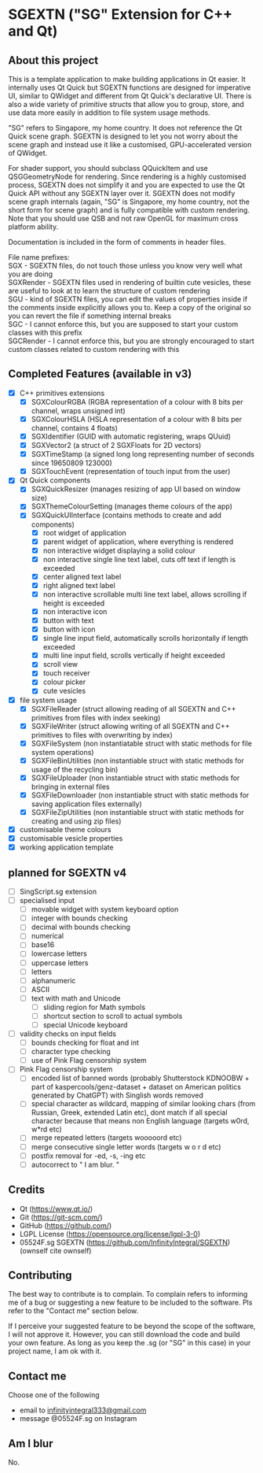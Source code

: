 # SGEXTN ("SG" Extension for C++ and Qt)

## About this project
This is a template application to make building applications in Qt easier. It internally uses Qt Quick but SGEXTN functions are designed for imperative UI, similar to QWidget and different from Qt Quick's declarative UI. There is also a wide variety of primitive structs that allow you to group, store, and use data more easily in addition to file system usage methods.

"SG" refers to Singapore, my home country. It does not reference the Qt Quick scene graph. SGEXTN is designed to let you not worry about the scene graph and instead use it like a customised, GPU-accelerated version of QWidget.

For shader support, you should subclass QQuickItem and use QSGGeometryNode for rendering. Since rendering is a highly customised process, SGEXTN does not simplify it and you are expected to use the Qt Quick API without any SGEXTN layer over it. SGEXTN does not modify scene graph internals (again, "SG" is Singapore, my home country, not the short form for scene graph) and is fully compatible with custom rendering. Note that you should use QSB and not raw OpenGL for maximum cross platform ability.

Documentation is included in the form of comments in header files.

File name prefixes:  
SGX - SGEXTN files, do not touch those unless you know very well what you are doing  
SGXRender - SGEXTN files used in rendering of builtin cute vesicles, these are useful to look at to learn the structure of custom rendering  
SGU - kind of SGEXTN files, you can edit the values of properties inside if the comments inside explicitly allows you to. Keep a copy of the original so you can revert the file if something internal breaks  
SGC - I cannot enforce this, but you are supposed to start your custom classes with this prefix  
SGCRender - I cannot enforce this, but you are strongly encouraged to start custom classes related to custom rendering with this

## Completed Features (available in v3)
- [x] C++ primitives extensions
	- [x] SGXColourRGBA (RGBA representation of a colour with 8 bits per channel, wraps unsigned int)
	- [x] SGXColourHSLA (HSLA representation of a colour with 8 bits per channel, contains 4 floats)
	- [x] SGXIdentifier (GUID with automatic registering, wraps QUuid)
	- [x] SGXVector2 (a struct of 2 SGXFloats for 2D vectors)
	- [x] SGXTimeStamp (a signed long long representing number of seconds since 19650809 123000)
	- [x] SGXTouchEvent (representation of touch input from the user)
- [x] Qt Quick components
	- [x] SGXQuickResizer (manages resizing of app UI based on window size)
	- [x] SGXThemeColourSetting (manages theme colours of the app)
	- [x] SGXQuickUIInterface (contains methods to create and add components)
		- [x] root widget of application
		- [x] parent widget of application, where everything is rendered
		- [x] non interactive widget displaying a solid colour
		- [x] non interactive single line text label, cuts off text if length is exceeded
		- [x] center aligned text label
		- [x] right aligned text label
		- [x] non interactive scrollable multi line text label, allows scrolling if height is exceeded
		- [x] non interactive icon
		- [x] button with text
		- [x] button with icon
		- [x] single line input field, automatically scrolls horizontally if length exceeded
		- [x] multi line input field, scrolls vertically if height exceeded
		- [x] scroll view
		- [x] touch receiver
		- [x] colour picker
		- [x] cute vesicles
- [x] file system usage
     - [x] SGXFileReader (struct allowing reading of all SGEXTN and C++ primitives from files with index seeking)
	- [x] SGXFileWriter (struct allowing writing of all SGEXTN and C++ primitives to files with overwriting by index)
	- [x] SGXFileSystem (non instantiatable struct with static methods for file system operations)
	- [x] SGXFileBinUtilities (non instantiable struct with static methods for usage of the recycling bin)
	- [x] SGXFileUploader (non instantiable struct with static methods for bringing in external files
	- [x] SGXFileDownloader (non instantiable struct with static methods for saving application files externally)
	- [x] SGXFileZipUtilities (non instantiable struct with static methods for creating and using zip files)
- [x] customisable theme colours
- [x] customisable vesicle properties
- [x] working application template

## planned for SGEXTN v4
- [ ] SingScript.sg extension
- [ ] specialised input 
	- [ ] movable widget with system keyboard option
	- [ ] integer with bounds checking
	- [ ] decimal with bounds checking
	- [ ] numerical
	- [ ] base16
	- [ ] lowercase letters
	- [ ] uppercase letters
	- [ ] letters
	- [ ] alphanumeric
	- [ ] ASCII
	- [ ] text with math and Unicode
		- [ ] sliding region for Math symbols
		- [ ] shortcut section to scroll to actual symbols
		- [ ] special Unicode keyboard
- [ ] validity checks on input fields
	- [ ] bounds checking for float and int
	- [ ] character type checking
	- [ ] use of Pink Flag censorship system
- [ ] Pink Flag censorship system
	- [ ] encoded list of banned words (probably Shutterstock KDNOOBW + part of kaspercools/genz-dataset + dataset on American politics generated by ChatGPT) with Singlish words removed
	- [ ] special character as wildcard, mapping of similar looking chars (from Russian, Greek, extended Latin etc), dont match if all special character because that means non English language (targets w0rd, w*rd etc)
	- [ ] merge repeated letters (targets wooooord etc)
	- [ ] merge consecutive single letter words (targets w o r d etc)
	- [ ] postfix removal for -ed, -s, -ing etc
	- [ ] autocorrect to " I am blur. "

## Credits
- Qt (https://www.qt.io/)
- Git (https://git-scm.com/)
- GitHub (https://github.com/)
- LGPL License (https://opensource.org/license/lgpl-3-0)
- 05524F.sg SGEXTN (https://github.com/InfinityIntegral/SGEXTN) (ownself cite ownself)

## Contributing
The best way to contribute is to complain. To complain refers to informing me of a bug or suggesting a new feature to be included to the software. Pls refer to the "Contact me" section below.

If I perceive your suggested feature to be beyond the scope of the software, I will not approve it. However, you can still download the code and build your own feature. As long as you keep the .sg (or "SG" in this case) in your project name, I am ok with it.

## Contact me
Choose one of the following
- email to infinityintegral333@gmail.com
- message @05524F.sg on Instagram

## Am I blur
No.
